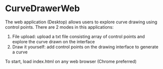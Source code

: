 # CurveDrawerWeb

The web application (Desktop) allows users to explore curve drawing using control points. There are 2 modes in this applications:
1. File upload: upload a txt file consisting array of control points and explore the curve drawn on the interface
2. Draw it yourself: add control points on the drawing interface to generate a curve

To start, load index.html on any web browser (Chrome preferred)